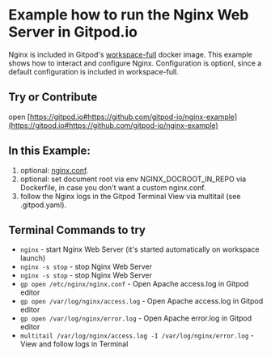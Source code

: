 # Example how to run the Nginx Web Server in Gitpod.io

Nginx is included in Gitpod's [workspace-full](https://hub.docker.com/r/gitpod/workspace-full) docker image.
This example shows how to interact and configure Nginx. Configuration is optionl, since a default configuration is included in workspace-full.

## Try or Contribute

open [https://gitpod.io#https://github.com/gitpod-io/nginx-example](https://gitpod.io#https://github.com/gitpod-io/nginx-example)

## In this Example:

1) optional: [nginx.conf](https://github.com/gitpod-io/nginx-example/blob/master/nginx/nginx.conf).
2) optional: set document root via env NGINX_DOCROOT_IN_REPO via Dockerfile, in case you don't want a custom nginx.conf.
3) follow the Nginx logs in the Gitpod Terminal View via multitail (see .gitpod.yaml).

## Terminal Commands to try
* `nginx` - start Nginx Web Server (it's started automatically on workspace launch)
* `nginx -s stop` - stop Nginx Web Server
* `nginx -s stop` - stop Nginx Web Server
* `gp open /etc/nginx/nginx.conf` - Open Apache access.log in Gitpod editor
* `gp open /var/log/nginx/access.log` - Open Apache access.log in Gitpod editor
* `gp open /var/log/nginx/error.log` - Open Apache error.log in Gitpod editor
* `multitail /var/log/nginx/access.log -I /var/log/nginx/error.log` - View and follow logs in Terminal

